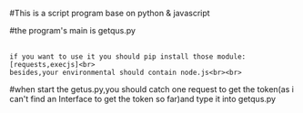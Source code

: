 #This is a script program base on python & javascript

#the program's main is getqus.py <br><br>

    if you want to use it you should pip install those module:[requests,execjs]<br>
    besides,your environmental should contain node.js<br><br>
    
#when start the getus.py,you should catch one request to get the token(as i can't find an Interface to get the token so far)and type it into getqus.py
